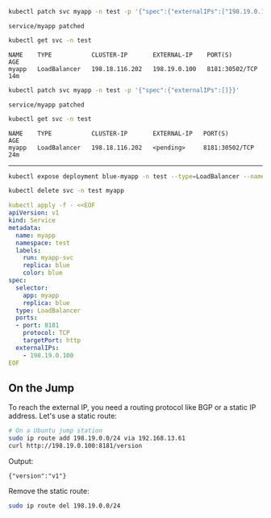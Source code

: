 ```sh
kubectl patch svc myapp -n test -p '{"spec":{"externalIPs":["198.19.0.100"]}}'
```

```
service/myapp patched
```

```sh
kubectl get svc -n test
```

```
NAME    TYPE           CLUSTER-IP       EXTERNAL-IP    PORT(S)          AGE
myapp   LoadBalancer   198.18.116.202   198.19.0.100   8181:30502/TCP   14m
```

```sh
kubectl patch svc myapp -n test -p '{"spec":{"externalIPs":[]}}'
```

```
service/myapp patched
```

```sh
kubectl get svc -n test
```

```
NAME    TYPE           CLUSTER-IP       EXTERNAL-IP   PORT(S)          AGE
myapp   LoadBalancer   198.18.116.202   <pending>     8181:30502/TCP   24m
```

---

```sh
kubectl expose deployment blue-myapp -n test --type=LoadBalancer --name=myapp --external-ip=198.19.0.100
```

```sh
kubectl delete svc -n test myapp
```

```yaml
kubectl apply -f - <<EOF
apiVersion: v1
kind: Service
metadata:
  name: myapp
  namespace: test
  labels:
    run: myapp-svc
    replica: blue
    color: blue
spec:
  selector:
    app: myapp
    replica: blue
  type: LoadBalancer
  ports:
  - port: 8181
    protocol: TCP
    targetPort: http
  externalIPs:
    - 198.19.0.100
EOF
```

## On the Jump
To reach the external IP, you need a routing protocol like BGP or a static IP address. Let's use a static route:
```sh
# On a Ubuntu jump station
sudo ip route add 198.19.0.0/24 via 192.168.13.61
curl http://198.19.0.100:8181/version
```

Output:
```
{"version":"v1"}
```

Remove the static route:
```sh
sudo ip route del 198.19.0.0/24
```
